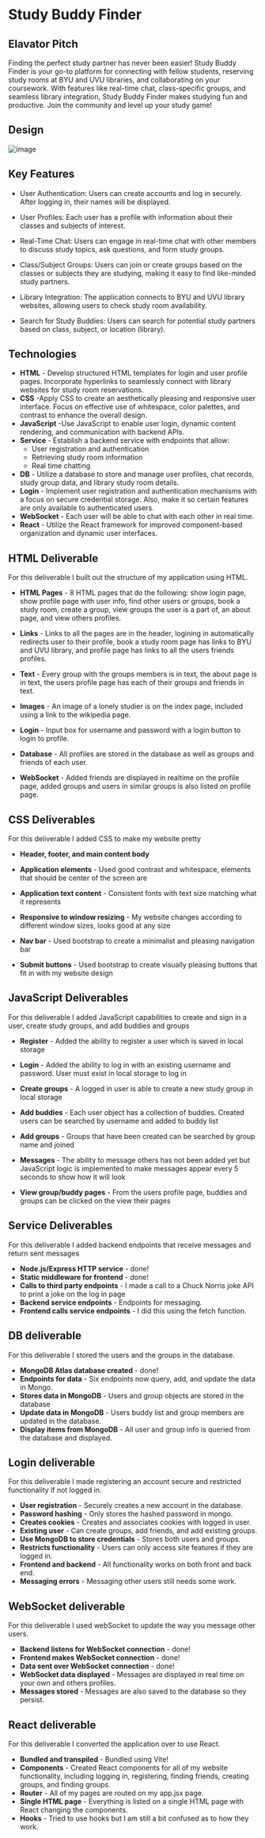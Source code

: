 # Study Buddy Finder

## Elavator Pitch

Finding the perfect study partner has never been easier! Study Buddy Finder is your go-to platform for connecting with fellow students, reserving study rooms at BYU and UVU libraries, and collaborating on your coursework. With features like real-time chat, class-specific groups, and seamless library integration, Study Buddy Finder makes studying fun and productive. Join the community and level up your study game!

## Design
![image](https://github.com/jfernnn/startup/assets/18669390/48388895-e63f-435d-98fb-52593f0deb08)


## Key Features

- User Authentication: Users can create accounts and log in securely. After logging in, their names will be displayed.

- User Profiles: Each user has a profile with information about their classes and subjects of interest.

- Real-Time Chat: Users can engage in real-time chat with other members to discuss study topics, ask questions, and form study groups.

- Class/Subject Groups: Users can join or create groups based on the classes or subjects they are studying, making it easy to find like-minded study partners.

- Library Integration: The application connects to BYU and UVU library websites, allowing users to check study room availability.

- Search for Study Buddies: Users can search for potential study partners based on class, subject, or location (library).


## Technologies

- **HTML** - Develop structured HTML templates for login and user profile pages.
Incorporate hyperlinks to seamlessly connect with library websites for study room reservations.
- **CSS** -Apply CSS to create an aesthetically pleasing and responsive user interface.
Focus on effective use of whitespace, color palettes, and contrast to enhance the overall design.
- **JavaScript** -Use JavaScript to enable user login, dynamic content rendering, and communication with backend APIs.
- **Service** - Establish a  backend service with endpoints that allow:
  - User registration and authentication
  - Retrieving study room information
  - Real time chatting
- **DB** - Utilize a database to store and manage user profiles, chat records, study group data, and library study room details.
- **Login** - Implement user registration and authentication mechanisms with a focus on secure credential storage. Also, make it so certain features are only available to authenticated users.
- **WebSocket** - Each user will be able to chat with each other in real time.
- **React** - Utilize the React framework for improved component-based organization and dynamic user interfaces.

## HTML Deliverable

For this deliverable I built out the structure of my application using HTML.

- **HTML Pages** - 8 HTML pages that do the following: show login page, show profile page with user info, find other users or groups, book a study room, create a group, view groups the user is a part of, an about page, and view others profiles.

- **Links** - Links to all the pages are in the header, logining in automatically redirects user to their profile, book a study room page has links to BYU and UVU library, and profile page has links to all the users friends profiles.

- **Text** - Every group with the groups members is in text, the about page is in text, the users profile page has each of their groups and friends in text.

- **Images** - An image of a lonely studier is on the index page, included using a link to the wikipedia page.

- **Login** - Input box for username and password with a login button to login to profile.

- **Database** - All profiles are stored in the database as well as groups and friends of each user.

- **WebSocket** - Added friends are displayed in realtime on the profile page, added groups and users in similar groups is also listed on profile page.

## CSS Deliverables

For this deliverable I added CSS to make my website pretty

- **Header, footer, and main content body**

- **Application elements** - Used good contrast and whitespace, elements that should be center of the screen are

- **Application text content** - Consistent fonts with text size matching what it represents

- **Responsive to window resizing** - My website changes according to different window sizes, looks good at any size

- **Nav bar** - Used bootstrap to create a minimalist and pleasing navigation bar

- **Submit buttons** - Used bootstrap to create visually pleasing buttons that fit in with my website design

## JavaScript Deliverables

For this deliverable I added JavaScript capabilities to create and sign in a user, create study groups, and add buddies and groups

- **Register** - Added the ability to register a user which is saved in local storage

- **Login** - Added the ability to log in with an existing username and password. User must exist in local storage to log in

- **Create groups** - A logged in user is able to create a new study group in local storage

- **Add buddies** - Each user object has a collection of buddies. Created users can be searched by username and added to buddy list

- **Add groups** - Groups that have been created can be searched by group name and joined

- **Messages** - The ability to message others has not been added yet but JavaScript logic is implemented to make messages appear every 5 seconds to show how it will look

- **View group/buddy pages** - From the users profile page, buddies and groups can be clicked on the view their pages

## Service Deliverables

For this deliverable I added backend endpoints that receive messages and return sent messages

- **Node.js/Express HTTP service** - done!
- **Static middleware for frontend** - done!
- **Calls to third party endpoints** - I made a call to a Chuck Norris joke API to print a joke on the log in page
- **Backend service endpoints** - Endpoints for messaging.
- **Frontend calls service endpoints** - I did this using the fetch function.

## DB deliverable

For this deliverable I stored the users and the groups in the database.

- **MongoDB Atlas database created** - done!
- **Endpoints for data** - Six endpoints now query, add, and update the data in Mongo.
- **Stores data in MongoDB** - Users and group objects are stored in the database
- **Update data in MongoDB** - Users buddy list and group members are updated in the database.
- **Display items from MongoDB** - All user and group info is queried from the database and displayed.

## Login deliverable

For this deliverable I made registering an account secure and restricted functionality if not logged in.

- **User registration** - Securely creates a new account in the database.
- **Password hashing** - Only stores the hashed password in mongo. 
- **Creates cookies** - Creates and associates cookies with logged in user.
- **Existing user** - Can create groups, add friends, and add existing groups.
- **Use MongoDB to store credentials** - Stores both users and groups.
- **Restricts functionality** - Users can only access site features if they are logged in.
- **Frontend and backend** - All functionality works on both front and back end.
- **Messaging errors** - Messaging other users still needs some work.

## WebSocket deliverable

For this deliverable I used webSocket to update the way you message other users.

- **Backend listens for WebSocket connection** - done!
- **Frontend makes WebSocket connection** - done!
- **Data sent over WebSocket connection** - done!
- **WebSocket data displayed** - Messages are displayed in real time on your own and others profiles.
- **Messages stored** - Messages are also saved to the database so they persist.


## React deliverable

For this deliverable I converted the application over to use React.

- **Bundled and transpiled** - Bundled using Vite!
- **Components** - Created React components for all of my website functionality, including logging in, registering, finding friends, creating groups, and finding groups.
- **Router** - All of my pages are routed on my app.jsx page.
- **Single HTML page** - Everything is listed on a single HTML page with React changing the components.
- **Hooks** - Tried to use hooks but I am still a bit confused as to how they work.
